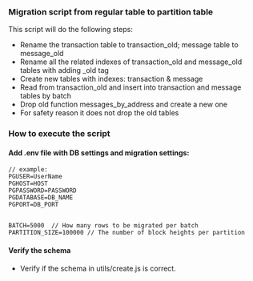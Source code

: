 ### Migration script from regular table to partition table
This script will do the following steps:
- Rename the transaction table to transaction_old; message table to message_old
- Rename all the related indexes of transaction_old and message_old tables with adding _old tag
- Create new tables with indexes: transaction & message
- Read from transaction_old and insert into transaction and message tables by batch
- Drop old function messages_by_address and create a new one
- For safety reason it does not drop the old tables

### How to execute the script
#### Add .env file with DB settings and migration settings: 
```shell
// example:
PGUSER=UserName
PGHOST=HOST
PGPASSWORD=PASSWORD
PGDATABASE=DB_NAME
PGPORT=DB_PORT


BATCH=5000  // How many rows to be migrated per batch
PARTITION_SIZE=100000 // The number of block heights per partition 
```

#### Verify the schema
- Verify if the schema in utils/create.js is correct. 
